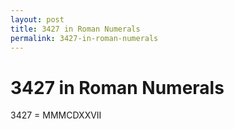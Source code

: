 ```yaml
---
layout: post
title: 3427 in Roman Numerals
permalink: 3427-in-roman-numerals
---
```


# 3427 in Roman Numerals

3427 = MMMCDXXVII
